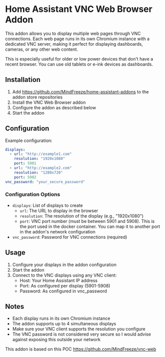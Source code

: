 # Home Assistant VNC Web Browser Addon

This addon allows you to display multiple web pages through VNC connections. Each web page runs in its own Chromium instance with a dedicated VNC server, making it perfect for displaying dashboards, cameras, or any other web content.

This is especially useful for older or low power devices that don't have a recent browser. You can use old tablets or e-ink devices as dashboards.

## Installation

1. Add https://github.com/MindFreeze/home-assistant-addons to the addon store repositories
2. Install the VNC Web Browser addon
3. Configure the addon as described below
4. Start the addon

## Configuration

Example configuration:

```yaml
displays:
  - url: "http://example1.com"
    resolution: "1920x1080"
    port: 5901
  - url: "http://example2.com"
    resolution: "1280x720"
    port: 5902
vnc_password: "your_secure_password"
```

### Configuration Options

- `displays`: List of displays to create
  - `url`: The URL to display in the browser
  - `resolution`: The resolution of the display (e.g., "1920x1080")
  - `port`: VNC port number (must be between 5901 and 5908). This is the port used in the docker container. You can map it to another port in the addon's network configuration
- `vnc_password`: Password for VNC connections (required)

## Usage

1. Configure your displays in the addon configuration
2. Start the addon
3. Connect to the VNC displays using any VNC client:
   - Host: Your Home Assistant IP address
   - Port: As configured per display (5901-5908)
   - Password: As configured in vnc_password

## Notes

- Each display runs in its own Chromium instance
- The addon supports up to 4 simultaneous displays
- Make sure your VNC client supports the resolution you configure
- The VNC password is not considered very secure so I would advise against exposing this outside your network

This addon is based on this POC https://github.com/MindFreeze/vnc-web
